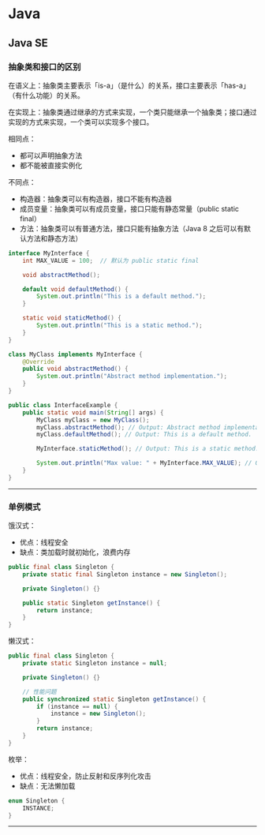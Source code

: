 # Java

## Java SE

### 抽象类和接口的区别

在语义上：抽象类主要表示「is-a」（是什么）的关系，接口主要表示「has-a」（有什么功能）的关系。

在实现上：抽象类通过继承的方式来实现，一个类只能继承一个抽象类；接口通过实现的方式来实现，一个类可以实现多个接口。

相同点：

- 都可以声明抽象方法
- 都不能被直接实例化

不同点：

- 构造器：抽象类可以有构造器，接口不能有构造器
- 成员变量：抽象类可以有成员变量，接口只能有静态常量（public static final）
- 方法：抽象类可以有普通方法，接口只能有抽象方法（Java 8 之后可以有默认方法和静态方法）

```java
interface MyInterface {
    int MAX_VALUE = 100;  // 默认为 public static final

    void abstractMethod();

    default void defaultMethod() {
        System.out.println("This is a default method.");
    }

    static void staticMethod() {
        System.out.println("This is a static method.");
    }
}

class MyClass implements MyInterface {
    @Override
    public void abstractMethod() {
        System.out.println("Abstract method implementation.");
    }
}

public class InterfaceExample {
    public static void main(String[] args) {
        MyClass myClass = new MyClass();
        myClass.abstractMethod(); // Output: Abstract method implementation.
        myClass.defaultMethod(); // Output: This is a default method.

        MyInterface.staticMethod(); // Output: This is a static method.

        System.out.println("Max value: " + MyInterface.MAX_VALUE); // Output: Max value: 100
    }
}
```

---

### 单例模式

饿汉式：

- 优点：线程安全
- 缺点：类加载时就初始化，浪费内存

```java
public final class Singleton {
    private static final Singleton instance = new Singleton();

    private Singleton() {}

    public static Singleton getInstance() {
        return instance;
    }
}
```

懒汉式：

```java
public final class Singleton {
    private static Singleton instance = null;

    private Singleton() {}

    // 性能问题
    public synchronized static Singleton getInstance() {
        if (instance == null) {
            instance = new Singleton();
        }
        return instance;
    }
}
```

枚举：

- 优点：线程安全，防止反射和反序列化攻击
- 缺点：无法懒加载

```java
enum Singleton {
    INSTANCE;
}
```

---
